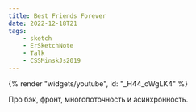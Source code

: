 ```yaml
---
title: Best Friends Forever
date: 2022-12-18T21
tags:
    - sketch
    - ErSketchNote
    - Talk
    - CSSMinskJs2019
---
```


{% render "widgets/youtube",  id: "_H44_oWgLK4" %}

Про бэк, фронт, многопоточность и асинхронность.
